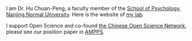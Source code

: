 I am Dr. Hu Chuan-Peng, a faculty member of the [School of Psychology](http://schools.njnu.edu.cn/psy/), [Nanjing Normal University](http://en.njnu.edu.cn/). 
Here is the website of [my lab](https://huchuanpeng.com/).

I support Open Science and co-found [the Chinese Open Science Network](https://open-sci.cn/), please see our position paper in [AMPPS](https://journals.sagepub.com/doi/10.1177/25152459221144986).
